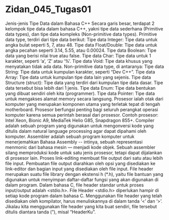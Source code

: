 # Zidan_045_Tugas01
Jenis-jenis Tipe Data dalam Bahasa C++ Secara garis besar, terdapat 2 kelompok tipe data dalam bahasa C++, yakni tipe data sederhana (Primitive data types), dan tipe data kompleks (Non-primitive data types). Primitive data type, terdiri dari tipe data berikut: Tipe data Integer: Tipe data untuk angka bulat seperti 5, 7, atau 48. Tipe data Float/Double: Tipe data untuk angka pecahan seperti 3.14, 5.55, atau 0.00024. Tipe data Boolean: Tipe data yang berisi nilai true atau false. Tipe data Char: Tipe data untuk 1 karakter, seperti ‘a’, ‘Z’ atau ‘%’. Tipe data Void: Tipe data khusus yang menyatakan tidak ada data.  Non-primitive data type, di antaranya: Tipe data String: Tipe data untuk kumpulan karakter, seperti “Dev C++”. Tipe data Array: Tipe data untuk kumpulan tipe data lain yang sejenis. Tipe data Structure (struct): Tipe data yang terdiri dari kumpulan tipe data dasar. Tipe data tersebut bisa lebih dari 1 jenis. Tipe data Enum: Tipe data bentukan yang dibuat sendiri oleh kita (programmer). Tipe data Pointer: Tipe data untuk mengakses alamat memory secara langsung.  Prosesor ialah otak dari komputer yang merupakan komponen utama yang terletak tepat di tengah motherboard. Prosesor berfungsi penting bagi seluruh perangkat operasi komputer karena semua perintah berasal dari prosesor. Contoh prosesor: Intel Xeon, Bionic A9, MediaTek Helio G85, Snapdragon 855+.  Compiler adalah sebuah program yang digunakan untuk mengonversi kode yang ditulis dalam natural language processing agar dapat dipahami oleh komputer.  Assembler adalah sebuah program komputer untuk menerjemahkan Bahasa Assembly -- intinya, sebuah representasi menmonic dari bahasa mesin — menjadi kode objek. Sebuah assembler silang memproduksi kode untuk satu jenis prosesor, tetapi dapat dijalankan di prosesor lain.  Proses link-editing membuat file output dari satu atau lebih file input. Pembuatan file output diarahkan oleh opsi yang disediakan ke link-editor dan bagian input yang disediakan oleh file input.  File header merupakan suatu file library dengan ekstensi h (*.h), yaitu file bantuan yang digunakan untuk menyimpan daftar-daftar fungsi yang akan digunakan di dalam program. Dalam bahasa C, file header standar untuk proses input/output adalah &lt;stdio.h>. File Header &lt;stdio.h> diperlukan hampir di setiap kode program dalam bahasa C. Menggunakan file header yang telah disediakan oleh kompilator, harus menuliskannya di dalam tanda ‘&lt;’ dan ‘>’. Jikalau kita menggunakan file header yang kita buat sendiri, file tersebut ditulis diantara tanda (”), misal “HeaderKu”.

